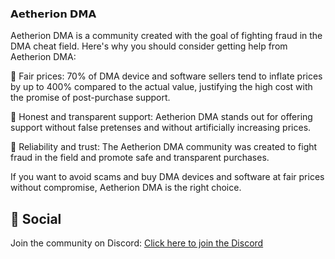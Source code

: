 ### 𝗔𝗲𝘁𝗵𝗲𝗿𝗶𝗼𝗻 𝗗𝗠𝗔

Aetherion DMA is a community created with the goal of fighting fraud in the DMA cheat field. Here's why you should consider getting help from Aetherion DMA:

🔹 Fair prices: 70% of DMA device and software sellers tend to inflate prices by up to 400% compared to the actual value, justifying the high cost with the promise of post-purchase support.

🔹 Honest and transparent support: Aetherion DMA stands out for offering support without false pretenses and without artificially increasing prices.

🔹 Reliability and trust: The Aetherion DMA community was created to fight fraud in the field and promote safe and transparent purchases.

If you want to avoid scams and buy DMA devices and software at fair prices without compromise, Aetherion DMA is the right choice.

## 📌 Social
Join the community on Discord: [Click here to join the Discord](https://discord.gg/E6KT5Zp8)

